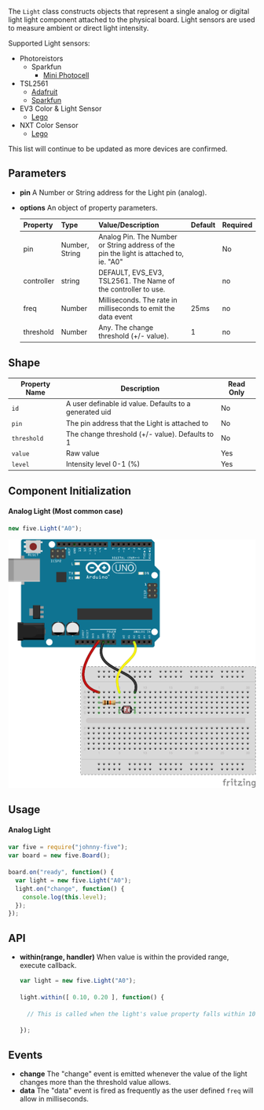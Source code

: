 The `Light` class constructs objects that represent a single analog or digital light light component attached to the physical board. Light sensors are used to measure ambient or direct light intensity.

Supported Light sensors:

- Photoreistors
  - Sparkfun
    - [Mini Photocell](https://www.sparkfun.com/products/9088?utm_source=j5)
- TSL2561
  - [Adafruit](https://www.adafruit.com/product/439?utm_source=j5)
  - [Sparkfun](https://www.sparkfun.com/products/12055?utm_source=j5)
- EV3 Color & Light Sensor
  - [Lego](http://shop.lego.com/en-US/EV3-Color-Sensor-45506?utm_source=j5)
- NXT Color Sensor
  - [Lego](http://shop.lego.com/en-US/Light-Sensor-9844?utm_source=j5)


This list will continue to be updated as more devices are confirmed.


## Parameters

- **pin** A Number or String address for the Light pin (analog).

- **options** An object of property parameters.
  <span class="abbreviate-table">

  | Property | Type           | Value/Description                                                                         | Default | Required |
  |---------------|----------------|----------------------------------|-------------------------------------------------------------------------------------|----------|
  | pin           | Number, String | Analog Pin. The Number or String address of the pin the light is attached to, ie. "A0" | | No      |
  | controller    | string        | DEFAULT, EVS_EV3, TSL2561. The Name of the controller to use. |  | no |
  | freq          | Number        | Milliseconds. The rate in milliseconds to emit the data event         | 25ms | no                                                                     |
  | threshold     | Number         | Any. The change threshold (+/- value). | 1  | no       |
  </span>

## Shape

| Property Name | Description | Read Only |
|---------------| ----------- | ----------|
| `id` | A user definable id value. Defaults to a generated uid | No |
| `pin` | The pin address that the Light is attached to | No |
| `threshold` | The change threshold (+/- value). Defaults to 1 | No |
| `value` | Raw value | Yes |
| `level` | Intensity level 0-1 (%) | Yes |

## Component Initialization

#### Analog Light (Most common case)

```js
new five.Light("A0");
```

![HTU21D](https://github.com/rwaldron/johnny-five/raw/master/docs/breadboard/photoresistor.png)



## Usage

#### Analog Light 

```js
var five = require("johnny-five");
var board = new five.Board();

board.on("ready", function() {
  var light = new five.Light("A0");
  light.on("change", function() {
    console.log(this.level);
  });
});
```



## API


- **within(range, handler)** When value is within the provided range, execute callback. 
  ```js
  var light = new five.Light("A0");

  light.within([ 0.10, 0.20 ], function() {
    
    // This is called when the light's value property falls within 100-200

  });
  ```

## Events

- **change** The "change" event is emitted whenever the value of the light changes more than the threshold value allows. 
- **data** The "data" event is fired as frequently as the user defined `freq` will allow in milliseconds.



